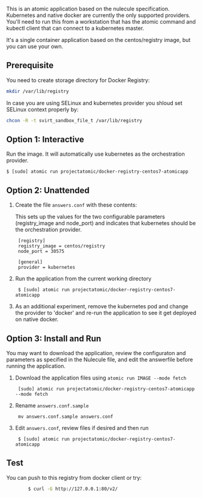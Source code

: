 This is an atomic application based on the nulecule specification. Kubernetes and native docker are currently the only supported providers. You'll need to run this from a workstation that has the atomic command and kubectl client that can connect to a kubernetes master.

It's a single container application based on the centos/registry image, but you can use your own.

## Prerequisite
You need to create storage directory for Docker Registry:
```bash
mkdir /var/lib/registry
```
In case you are using SELinux and kubernetes provider you shloud set SELinux context properly by:

```bash
chcon -R -t svirt_sandbox_file_t /var/lib/registry
```

## Option 1: Interactive

Run the image. It will automatically use kubernetes as the orchestration provider.

    $ [sudo] atomic run projectatomic/docker-registry-centos7-atomicapp

## Option 2: Unattended

1. Create the file `answers.conf` with these contents:

    This sets up the values for the two configurable parameters (registry_image and node_port) and indicates that kubernetes should be the orchestration provider.

        [registry]
        registry_image = centos/registry
        node_port = 30575

        [general]
        provider = kubernetes


1. Run the application from the current working directory

        $ [sudo] atomic run projectatomic/docker-registry-centos7-atomicapp

1. As an additional experiment, remove the kubernetes pod and change the provider to 'docker' and re-run the application to see it get deployed on native docker.

## Option 3: Install and Run

You may want to download the application, review the configuraton and parameters as specified in the Nulecule file, and edit the answerfile before running the application.

1. Download the application files using `atomic run IMAGE --mode fetch`

        [sudo] atomic run projectatomic/docker-registry-centos7-atomicapp --mode fetch

2. Rename `answers.conf.sample`

        mv answers.conf.sample answers.conf

3. Edit `answers.conf`, review files if desired and then run

        $ [sudo] atomic run projectatomic/docker-registry-centos7-atomicapp

## Test
You can push to this registry from docker client or try:
```bash 
        $ curl -G http://127.0.0.1:80/v2/
```
